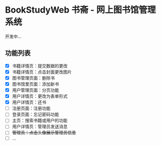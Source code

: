 # BookStudyWeb 书斋 - 网上图书馆管理系统

开发中...

## 功能列表
- [x] 书籍详情页：提交数据的更改
- [x] 书籍详情页：点击封面更改图片
- [x] 图书管理页面：删除书
- [x] 图书馆里页面：添加新书
- [x] 用户管理页面：分页功能
- [x] 用户详情页：更改为表单形式
- [x] 用户详情页：还书
- [ ] 注册页面：注册功能
- [ ] 登录页面：忘记密码功能
- [ ] 主页：搜索书籍或用户的功能
- [ ] 用户详情页：管理员发送消息
- [ ] ~~管理员：点击头像展示管理员信息~~
- [ ] ...

